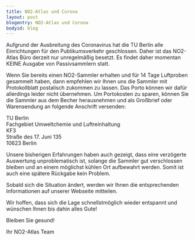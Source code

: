 ```yaml
---
title: NO2-Atlas und Corona
layout: post
blogentry: NO2-Atlas und Corona
bodyid: blog
---
```


Aufgrund der Ausbreitung des Coronavirus hat die TU Berlin alle Einrichtungen für den Publikumsverkehr geschlossen. Daher ist das NO2-Atlas Büro derzeit nur unregelmäßig besetzt. Es findet daher momentan KEINE Ausgabe von Passivsammlern statt. 

Wenn Sie bereits einen NO2-Sammler erhalten und für 14 Tage Luftproben gesammelt haben, dann empfehlen wir Ihnen uns die Sammler mit Protokollblatt postalisch zukommen zu lassen. Das Porto können wir dafür allerdings leider nicht übernehmen. Um Portokosten zu sparen, können Sie die Sammler aus dem Becher herausnehmen und als Großbrief oder Warensendung an folgende Anschrift versenden:

TU Berlin <br>
Fachgebiet Umweltchemie und Luftreinhaltung <br>
KF3 <br>
Straße des 17. Juni 135 <br>
10623 Berlin <br>

Unsere bisherigen Erfahrungen haben auch gezeigt, dass eine verzögerte Auswertung unproblematisch ist, solange die Sammler gut verschlossen bleiben und an einem möglichst kühlen Ort aufbewahrt werden. Somit ist auch eine spätere Rückgabe kein Problem.

Sobald sich die Situation ändert, werden wir Ihnen die entsprechenden Informationen auf unserer Webseite mitteilen.

Wir hoffen, dass sich die Lage schnellstmöglich wieder entspannt und wünschen Ihnen bis dahin alles Gute! 

Bleiben Sie gesund!

Ihr NO2-Atlas Team